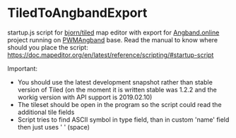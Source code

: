 
# TiledToAngbandExport
startup.js script for [bjorn/tiled](https://github.com/bjorn/tiled) map editor with export for [Angband.online](http://angband.online) project running on [PWMAngband](http://powerwyrm.monsite-orange.fr/page-56e3134c5ebab.html) base.
Read the manual to know where should you place the script: https://doc.mapeditor.org/en/latest/reference/scripting/#startup-script

Important: 
- You should use the latest development snapshot rather than stable version of Tiled (on the moment it is written stable was 1.2.2 and the workig version with API support is 2019.02.10)
- The tileset should be open in the program so the script could read the additional tile fields
- Script tries to find ASCII symbol in type field, than in custom 'name' field then just uses ' ' (space)
